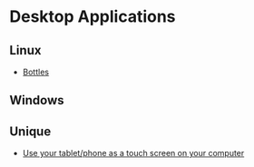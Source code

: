 # Desktop Applications

## Linux

- [Bottles](https://usebottles.com/)

## Windows

## Unique

- [Use your tablet/phone as a touch screen on your computer](https://github.com/H-M-H/Weylus)